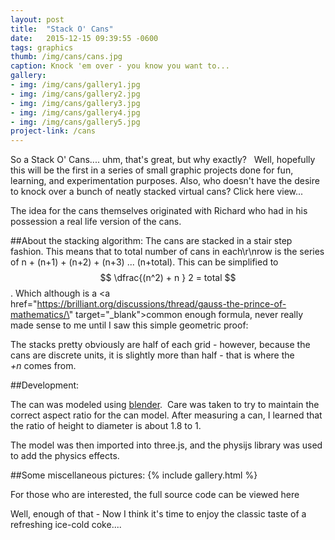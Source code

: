 ```yaml
---
layout: post
title:  "Stack O' Cans"
date:   2015-12-15 09:39:55 -0600
tags: graphics
thumb: /img/cans/cans.jpg
caption: Knock 'em over - you know you want to...
gallery:
- img: /img/cans/gallery1.jpg
- img: /img/cans/gallery2.jpg
- img: /img/cans/gallery3.jpg
- img: /img/cans/gallery4.jpg
- img: /img/cans/gallery5.jpg
project-link: /cans
---
```

<script type="text/javascript" src="http://cdn.mathjax.org/mathjax/latest/MathJax.js?config=TeX-AMS-MML_HTMLorMML"></script>

So a Stack O' Cans.... uhm, that's great, but why exactly?  <!--more-->
Well, hopefully this will be the first in a series of small graphic projects done for fun, learning, and experimentation purposes. 
Also, who doesn't have the desire to knock over a bunch of neatly stacked virtual cans? Click here view...

The idea for the cans themselves originated with Richard who had in his possession a real life version of the cans.


##About the stacking algorithm:
The cans are stacked in a stair step fashion. 
This means that to total number of cans in each\r\nrow is the series of n + (n+1) + (n+2) + (n+3) ... (n+total). 
This can be simplified to $$ \dfrac{(n^2) + n } 2 = total $$.
Which although is a <a href=\"https://brilliant.org/discussions/thread/gauss-the-prince-of-mathematics/\" target=\"_blank\">common enough formula</a>, 
never really made sense to me until I saw this simple geometric proof:

The stacks pretty obviously are half of each grid - however, because the cans are discrete units, it is slightly more than half - that is where the *+n* comes from.

##Development:

The can was modeled using [blender](http://blender3d.com).  Care was taken to try to maintain the correct aspect ratio for the can model. After measuring a can, I learned that the ratio of height to diameter is about 1.8 to 1.

The model was then imported into three.js, and the physijs library was used to add the physics effects. 

##Some miscellaneous pictures:
{% include gallery.html %}

For those who are interested, the full source code can be viewed here

Well, enough of that - Now I think it's time to enjoy the classic taste of a refreshing ice-cold coke....

<!-- frist post! -->